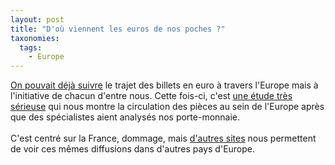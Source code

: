 ```yaml
---
layout: post
title: "D'où viennent les euros de nos poches ?"
taxonomies: 
  tags: 
    - Europe
---
```

<a href="http://www.eurobilltracker.com/">On pouvait déjà suivre</a> le trajet des billets en euro à travers l'Europe mais à l'initiative de chacun d'entre nous. Cette fois-ci, c'est <a href="http://www.esdo.prd.fr/">une étude très sérieuse</a> qui nous montre la circulation des pièces au sein de l'Europe après que des spécialistes aient analysés nos porte-monnaie.<br />
<br />
C'est centré sur la France, dommage, mais <a href="http://www.esdo.prd.fr/sites.html">d'autres sites</a> nous permettent de voir ces mêmes diffusions dans d'autres pays d'Europe.
